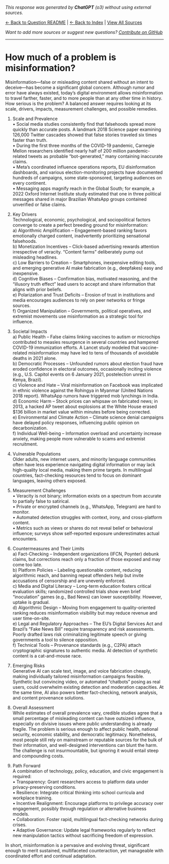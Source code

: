 <!-- 
Generated by: chatgpt
Model: o3
Prompt type: default
Generated at: 2025-06-13T09:41:31.289767
-->

*This response was generated by **ChatGPT** (o3) without using external sources.*

[← Back to Question README](README.md) | [← Back to Index](../README.md) | [View All Sources](../allsources.md)

*Want to add more sources or suggest new questions? [Contribute on GitHub](https://github.com/justinwest/SuggestedSources)*

---

# How much of a problem is misinformation?

Misinformation—false or misleading content shared without an intent to deceive—has become a significant global concern. Although rumor and error have always existed, today’s digital environment allows misinformation to travel farther, faster, and to more people than at any other time in history. How serious is the problem? A balanced answer requires looking at its scale, drivers, impacts, measurement challenges, and possible remedies.

1. Scale and Prevalence  
• Social media studies consistently find that falsehoods spread more quickly than accurate posts. A landmark 2018 Science paper examining 126,000 Twitter cascades showed that false stories traveled six times faster than truth.  
• During the first three months of the COVID-19 pandemic, Carnegie Mellon researchers identified nearly half of 200 million pandemic-related tweets as probable “bot-generated,” many containing inaccurate claims.  
• Meta’s coordinated influence operations reports, EU disinformation dashboards, and various election-monitoring projects have documented hundreds of campaigns, some state-sponsored, targeting audiences on every continent.  
• Messaging apps magnify reach in the Global South; for example, a 2022 Oxford Internet Institute study estimated that one in three political messages shared in major Brazilian WhatsApp groups contained unverified or false claims.

2. Key Drivers  
Technological, economic, psychological, and sociopolitical factors converge to create a perfect breeding ground for misinformation:  
a) Algorithmic Amplification – Engagement-based ranking favors emotionally charged content, inadvertently prioritizing sensational falsehoods.  
b) Monetization Incentives – Click-based advertising rewards attention irrespective of veracity. “Content farms” deliberately pump out misleading headlines.  
c) Low Barriers to Creation – Smartphones, inexpensive editing tools, and emerging generative AI make fabrication (e.g., deepfakes) easy and inexpensive.  
d) Cognitive Biases – Confirmation bias, motivated reasoning, and the “illusory truth effect” lead users to accept and share information that aligns with prior beliefs.  
e) Polarization and Trust Deficits – Erosion of trust in institutions and media encourages audiences to rely on peer networks or fringe sources.  
f) Organized Manipulation – Governments, political operatives, and extremist movements use misinformation as a strategic tool for influence.

3. Societal Impacts  
a) Public Health – False claims linking vaccines to autism or microchips contributed to measles resurgence in several countries and hampered COVID-19 immunization efforts. A Lancet study modeled that vaccine-related misinformation may have led to tens of thousands of avoidable deaths in 2021 alone.  
b) Democratic Processes – Unfounded rumors about election fraud have eroded confidence in electoral outcomes, occasionally inciting violence (e.g., U.S. Capitol events on 6 January 2021, postelection unrest in Kenya, Brazil).  
c) Violence and Hate – Viral misinformation on Facebook was implicated in ethnic violence against the Rohingya in Myanmar (United Nations 2018 report). WhatsApp rumors have triggered mob lynchings in India.  
d) Economic Harm – Stock prices can whipsaw on fabricated news; in 2013, a hacked AP tweet about explosions at the White House erased $136 billion in market value within minutes before being corrected.  
e) Environmental and Climate Action – Climate science denial campaigns have delayed policy responses, influencing public opinion on decarbonization.  
f) Individual Well-being – Information overload and uncertainty increase anxiety, making people more vulnerable to scams and extremist recruitment.

4. Vulnerable Populations  
Older adults, new internet users, and minority language communities often have less experience navigating digital information or may lack high-quality local media, making them prime targets. In multilingual countries, fact-checking resources tend to focus on dominant languages, leaving others exposed.

5. Measurement Challenges  
• Veracity is not binary; information exists on a spectrum from accurate to partially false to satirical.  
• Private or encrypted channels (e.g., WhatsApp, Telegram) are hard to monitor.  
• Automated detection struggles with context, irony, and cross-platform content.  
• Metrics such as views or shares do not reveal belief or behavioral influence; surveys show self-reported exposure underestimates actual encounters.

6. Countermeasures and Their Limits  
a) Fact-Checking – Independent organizations (IFCN, Poynter) debunk claims, but corrections reach only a fraction of those exposed and may come too late.  
b) Platform Policies – Labeling questionable content, reducing algorithmic reach, and banning repeat offenders help but invite accusations of censorship and are unevenly enforced.  
c) Media and Digital Literacy – Long-term education fosters critical evaluation skills; randomized controlled trials show even brief “inoculation” games (e.g., Bad News) can lower susceptibility. However, uptake is gradual.  
d) Algorithmic Design – Moving from engagement to quality-oriented ranking reduces misinformation visibility but may reduce revenue and user time-on-site.  
e) Legal and Regulatory Approaches – The EU’s Digital Services Act and Brazil’s “Fake News Bill” require transparency and risk assessments. Poorly drafted laws risk criminalizing legitimate speech or giving governments a tool to silence opposition.  
f) Technical Tools – Provenance standards (e.g., C2PA) attach cryptographic signatures to authentic media. AI detection of synthetic content is a cat-and-mouse race.

7. Emerging Risks  
Generative AI can scale text, image, and voice fabrication cheaply, making individually tailored misinformation campaigns feasible. Synthetic but convincing video, or automated “chatbots” posing as real users, could overwhelm existing detection and moderation capacities. At the same time, AI also powers better fact-checking, network analysis, and content provenance solutions.

8. Overall Assessment  
While estimates of overall prevalence vary, credible studies agree that a small percentage of misleading content can have outsized influence, especially on divisive issues where public understanding is already fragile. The problem is serious enough to affect public health, national security, economic stability, and democratic legitimacy. Nonetheless, most people still rely on mainstream or reputable sources for the bulk of their information, and well-designed interventions can blunt the harm. The challenge is not insurmountable, but ignoring it would entail steep and compounding costs.

9. Path Forward  
A combination of technology, policy, education, and civic engagement is required:  
• Transparency: Grant researchers access to platform data under privacy-preserving conditions.  
• Resilience: Integrate critical thinking into school curricula and workplace training.  
• Incentive Realignment: Encourage platforms to privilege accuracy over engagement, possibly through regulation or alternative business models.  
• Collaboration: Foster rapid, multilingual fact-checking networks during crises.  
• Adaptive Governance: Update legal frameworks regularly to reflect new manipulation tactics without sacrificing freedom of expression.

In short, misinformation is a pervasive and evolving threat, significant enough to merit sustained, multifaceted counteraction, yet manageable with coordinated effort and continual adaptation.